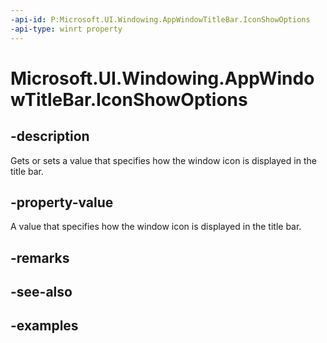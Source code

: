 ```yaml
---
-api-id: P:Microsoft.UI.Windowing.AppWindowTitleBar.IconShowOptions
-api-type: winrt property
---
```


# Microsoft.UI.Windowing.AppWindowTitleBar.IconShowOptions

<!--
public Microsoft.UI.Windowing.IconShowOptions IconShowOptions { get; set; }
-->


## -description

Gets or sets a value that specifies how the window icon is displayed in the title bar.

## -property-value

A value that specifies how the window icon is displayed in the title bar.

## -remarks

## -see-also

## -examples


